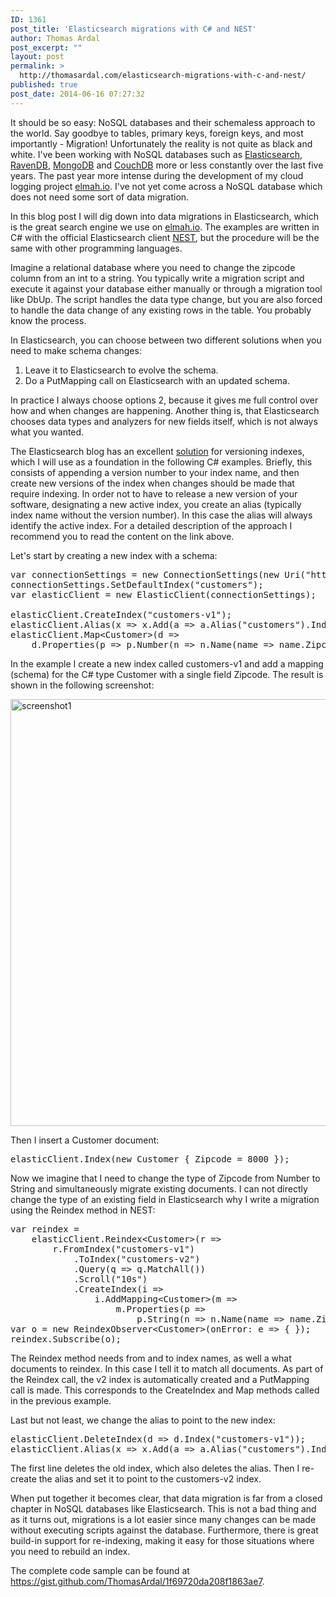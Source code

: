 ```yaml
---
ID: 1361
post_title: 'Elasticsearch migrations with C# and NEST'
author: Thomas Ardal
post_excerpt: ""
layout: post
permalink: >
  http://thomasardal.com/elasticsearch-migrations-with-c-and-nest/
published: true
post_date: 2014-06-16 07:27:32
---
```

It should be so easy: NoSQL databases and their schemaless approach to the world. Say goodbye to tables, primary keys, foreign keys, and most importantly - Migration! Unfortunately the reality is not quite as black and white. I've been working with NoSQL databases such as <a href="http://www.elasticsearch.org/" target="_blank">Elasticsearch</a>, <a href="http://ravendb.net/" target="_blank">RavenDB</a>, <a href="http://www.mongodb.org/" target="_blank">MongoDB</a> and <a href="http://couchdb.apache.org/" target="_blank">CouchDB</a> more or less constantly over the last five years. The past year more intense during the development of my cloud logging project <a href="https://elmah.io/">elmah.io</a>. I've not yet come across a NoSQL database which does not need some sort of data migration.

In this blog post I will dig down into data migrations in Elasticsearch, which is the great search engine we use on <a href="https://elmah.io/">elmah.io</a>. The examples are written in C# with the official Elasticsearch client <a href="http://nest.azurewebsites.net/" target="_blank">NEST</a>, but the procedure will be the same with other programming languages.

Imagine a relational database where you need to change the zipcode column from an int to a string. You typically write a migration script and execute it against your database either manually or through a migration tool like DbUp. The script handles the data type change, but you are also forced to handle the data change of any existing rows in the table. You probably know the process.

In Elasticsearch, you can choose between two different solutions when you need to make schema changes:

<ol>
<li>Leave it to Elasticsearch to evolve the schema.</li>
<li>Do a PutMapping call on Elasticsearch with an updated schema.</li>
</ol>

In practice I always choose options 2, because it gives me full control over how and when changes are happening. Another thing is, that Elasticsearch chooses data types and analyzers for new fields itself, which is not always what you wanted.

The Elasticsearch blog has an excellent <a href="http://www.elasticsearch.org/blog/changing-mapping-with-zero-downtime/" target="_blank">solution</a> for versioning indexes, which I will use as a foundation in the following C# examples. Briefly, this consists of appending a version number to your index name, and then create new versions of the index when changes should be made that require indexing. In order not to have to release a new version of your software, designating a new active index, you create an alias (typically index name without the version number). In this case the alias ​​will always identify the active index. For a detailed description of the approach I recommend you to read the content on the link above.

Let's start by creating a new index with a schema:
 
<pre class="lang:c# decode:true " >var connectionSettings = new ConnectionSettings(new Uri("http://localhost:9200/"));
connectionSettings.SetDefaultIndex("customers");
var elasticClient = new ElasticClient(connectionSettings);
 
elasticClient.CreateIndex("customers-v1");
elasticClient.Alias(x =&gt; x.Add(a =&gt; a.Alias("customers").Index("customers-v1")));
elasticClient.Map&lt;Customer&gt;(d =&gt;
	d.Properties(p =&gt; p.Number(n =&gt; n.Name(name =&gt; name.Zipcode).Index(NonStringIndexOption.not_analyzed))));</pre> 

In the example I create a new index called customers-v1 and add a mapping (schema) for the C# type Customer with a single field Zipcode. The result is shown in the following screenshot:

<img src="http://thomasardal.com/wp-content/uploads/2014/06/screenshot1.png" alt="screenshot1" width="1114" height="683" class="aligncenter size-full wp-image-1363" />

Then I insert a Customer document:
 
<pre class="lang:c# decode:true " >elasticClient.Index(new Customer { Zipcode = 8000 });</pre> 

Now we imagine that I need to change the type of Zipcode from Number to String and simultaneously migrate existing documents. I can not directly change the type of an existing field in Elasticsearch why I write a migration using the Reindex method in NEST:
 
<pre class="lang:c# decode:true " >var reindex =
	elasticClient.Reindex&lt;Customer&gt;(r =&gt;
    	r.FromIndex("customers-v1")
        	.ToIndex("customers-v2")
        	.Query(q =&gt; q.MatchAll())
        	.Scroll("10s")
        	.CreateIndex(i =&gt;
            	i.AddMapping&lt;Customer&gt;(m =&gt;
                	m.Properties(p =&gt;
                    	p.String(n =&gt; n.Name(name =&gt; name.Zipcode).Index(FieldIndexOption.not_analyzed))))));
var o = new ReindexObserver&lt;Customer&gt;(onError: e =&gt; { });
reindex.Subscribe(o);</pre> 

The Reindex method needs from and to index names, as well a what documents to reindex. In this case I tell it to match all documents. As part of the Reindex call, the v2 index is automatically created and a PutMapping call is made. This corresponds to the CreateIndex and Map methods called in the previous example.

Last but not least, we change the alias to point to the new index:
 
<pre class="lang:c# decode:true " >elasticClient.DeleteIndex(d =&gt; d.Index("customers-v1"));
elasticClient.Alias(x =&gt; x.Add(a =&gt; a.Alias("customers").Index("customers-v2")));</pre> 

The first line deletes the old index, which also deletes the alias. Then I re-create the alias and set it to point to the customers-v2 index.

When put together it becomes clear, that data migration is far from a closed chapter in NoSQL databases like Elasticsearch. This is not a bad thing and as it turns out, migrations is a lot easier since many changes can be made without executing scripts against the database. Furthermore, there is great build-in support for re-indexing, making it easy for those situations where you need to rebuild an index.

The complete code sample can be found at <a href="https://gist.github.com/ThomasArdal/1f69720da208f1863ae7" target="_blank">https://gist.github.com/ThomasArdal/1f69720da208f1863ae7</a>.